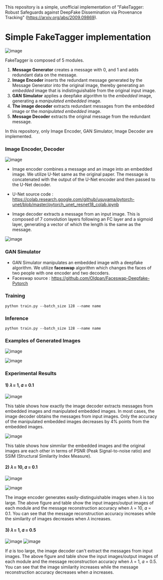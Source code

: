 
 This repository is a simple, unofficial implementation of "FakeTagger: Robust Safeguards against DeepFake Dissemination via Provenance Tracking" (https://arxiv.org/abs/2009.09869).

# Simple FakeTagger implementation

![image](https://user-images.githubusercontent.com/77950714/173223624-f2afc2b4-500f-4ee2-81f2-11a7b1c0b4f4.png)

 FakeTagger is composed of 5 modules.
 
 1. **Message Generator** creates a message with 0, and 1 and adds redundant data on the message.
 2. **Image Encoder** inserts the redundant message generated by the Message Generator into the original image, thereby generating an *embedded* image that is indistinguishable from the original input image.
 3. **GAN Simulator** applies a deepfake algorithm to the *embedded* image, generating a *manipulated embedded* image.
 4. **The image decoder** extracts redundant messages from the embedded image or the *manipulated embedded* image.
 5. **Message Decoder** extracts the original message from the redundant message.

 In this repository, only Image Encoder, GAN Simulator, Image Decoder are implemented.
 
 ### Image Encoder, Decoder
 ![image](https://user-images.githubusercontent.com/77950714/173226563-75952226-d58b-4320-b3a8-b49b37f9af2b.png)

  - Image encoder combines a message and an image into an embedded image. We utilize U-Net same as the original paper. The message is concatenated with the output of the U-Net encoder and then passed to the U-Net decoder.
  
  - U-Net source code : https://colab.research.google.com/github/usuyama/pytorch-unet/blob/master/pytorch_unet_resnet18_colab.ipynb
  
  - Image decoder extracts a message from an input image. This is composed of 7 convolution layers following an FC layer and a sigmoid layer, generating a vector of which the length is the same as the message.
 
 ![image](https://user-images.githubusercontent.com/77950714/173226674-ac13c08f-9a8a-416c-8862-282524e358f2.png)

### GAN Simulator
-  GAN Simulator manipulates an embedded image with a deepfake algorithm. We utilize **faceswap** algorithm which changes the faces of two people with one encoder and two decoders.
-  Faceswap source : https://github.com/Oldpan/Faceswap-Deepfake-Pytorch

### Training

```
python train.py --batch_size 128 --name name
```

### Inference

```
python train.py --batch_size 128 --name name
```
 
 ### Examples of Generated Images
 
 ![image](https://user-images.githubusercontent.com/77950714/173226638-e1ee9f6b-d5df-4a46-9b77-138a7d05b3ce.png)

![image](https://user-images.githubusercontent.com/77950714/173226646-2e10034c-a593-42a9-ae54-ff5c4cb1847e.png)


 ### Experimental Results
 
 #### 1) 𝜆 = 1, 𝛼 = 0.1
 ![image](https://user-images.githubusercontent.com/77950714/173226808-37daa08a-b233-49ce-aeb2-34a07351e9a4.png)

 This table shows how exactly the image decoder extracts messages from embedded images and manipulated embedded images. In most cases, the image decoder obtains the messages from input images. Only the accuracy of the manipulated embedded images decreases by 4% points from the embedded images.

 ![image](https://user-images.githubusercontent.com/77950714/173226813-52a25ecc-56ca-402b-8174-058f1ed1a611.png)

 This table shows how simmilar the embedded images and the original images are each other in terms of PSNR (Peak Signal-to-noise ratio) and SSIM (Structural Similarity Index Measure).

 #### 2) 𝜆 = 10, 𝛼 = 0.1
 ![image](https://user-images.githubusercontent.com/77950714/173226839-f26c00ce-b347-4392-adac-67fdab1ba600.png)

![image](https://user-images.githubusercontent.com/77950714/173226843-dc7677b7-264e-4cd0-9a75-571ba746ff56.png)

  The image encoder generates easily-distinguishable images when 𝜆 is too large. The above figure and table show the input images/output images of each module and the message reconstruction accuracy when 𝜆 = 10, 𝛼 = 0.1. You can see that the message reconstruction accuracy increases while the similarity of images decreases when 𝜆 increases.


 #### 3) 𝜆 = 1, 𝛼 = 0.5
 ![image](https://user-images.githubusercontent.com/77950714/173226866-6539001a-ee3a-4553-afa4-d227ebdc4e50.png)
 ![image](https://user-images.githubusercontent.com/77950714/173226869-7ade5cc2-2480-46e6-a4bb-6b3915197771.png)
 
 If 𝛼 is too large, the image decoder can't extract the messages from input images. The above figure and table show the input images/output images of each module and the message reconstruction accuracy when 𝜆 = 1, 𝛼 = 0.5. You can see that the image similarity increases while the message reconstruction accuracy decreases when 𝛼 increases.
